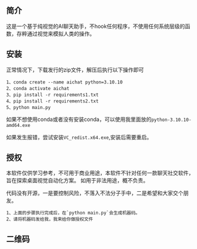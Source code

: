 ## 简介

这是一个基于纯视觉的AI聊天助手，不hook任何程序，不使用任何系统层级的函数，存粹通过视觉来模拟人类的操作。

## 安装

正常情况下，下载发行的zip文件，解压后执行以下操作即可
```
1、conda create --name aichat python=3.10.10
2、conda activate aichat
3、pip install -r requirements1.txt
4、pip install -r requirements2.txt
5、python main.py
```

如果不想使用conda或者没有安装conda，可以使用我里面放的`python-3.10.10-amd64.exe`

如果发生报错，尝试安装`VC_redist.x64.exe`,安装后需要重启。

## 授权

本软件仅供学习参考，不可用于商业用途，本软件不针对任何一款聊天社交软件，旨在探索桌面视觉自动化方案。
如用于非法用途，概不负责。

代码没有开源，一是要控制风险，不落入不法分子手中，二是希望和大家交个朋友。

```
1、上面的步骤执行完成后，在`python main.py`会生成机器码。
2、请将机器码发给我，我来给你做授权文件
```

## 二维码


